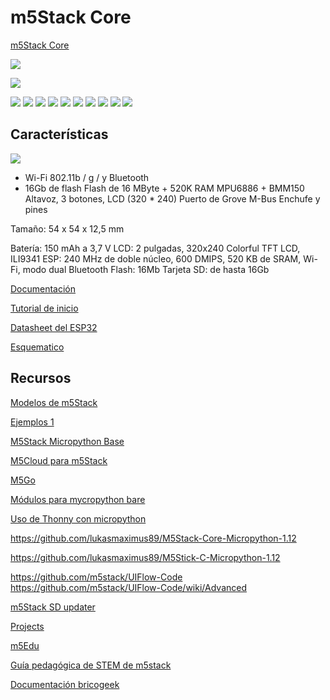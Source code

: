 # m5Stack Core

[m5Stack Core](https://es.aliexpress.com/item/1005001622101153.html)

![](./images/m5StackCore_interior.png)

![](./images/conexion_m5StackCore.png)

![](./images/ensamblado_m5stack.png)
![](./images/formato_m5stack.png)
![](./images/formato_ex_stack.png)
![](./images/pinout_m5stack.png)
![](./images/modelo_gris_m5stack.png)
![](./images/flier_m5stack.png)
![](./images/m5Stack_pines.png)
![](./images/m5Stack_pinout_names.png)
![](./images/m5Stack_pinoutnames.png)
![](./images/m5stack-info.jpg)


## Características

![](./images/arquitectura_m5Stack.png)

*  Wi-Fi 802.11b / g /  y Bluetooth
* 16Gb de flash
Flash de 16 MByte + 520K RAM
MPU6886 + BMM150
Altavoz, 3 botones, LCD (320 * 240)
Puerto de Grove
M-Bus Enchufe y pines

Tamaño: 54 x 54 x 12,5 mm

Batería: 150 mAh a 3,7 V
LCD: 2 pulgadas, 320x240 Colorful TFT LCD, ILI9341
ESP: 240 MHz de doble núcleo, 600 DMIPS, 520 KB de SRAM, Wi-Fi, modo dual Bluetooth
Flash: 16Mb
Tarjeta SD: de hasta 16Gb

[Documentación](https://docs.m5stack.com/#/en/core/basic)

[Tutorial de inicio](https://docs.m5stack.com/#/en/quick_start/m5core/m5stack_core_quick_start)

[Datasheet del ESP32](https://www.espressif.com/sites/default/files/documentation/esp32_datasheet_en.pdf)

[Esquematico](https://github.com/m5stack/M5-Schematic/blob/master/Core/Basic/M5-Core-Schematic(20171206).pdf)

## Recursos

[Modelos de m5Stack](https://docs.m5stack.com/#/)

[Ejemplos 1](https://github.com/tuupola/micropython-m5stack)

[M5Stack Micropython Base](https://github.com/m5stack/M5Stack_MicroPython)

[M5Cloud para m5Stack](https://github.com/m5stack/M5Cloud#micropython-api)

[M5Go](https://github.com/m5stack/M5GO)

[Módulos para mycropython bare](https://github.com/lukasmaximus89/M5Stick-C-Micropython-1.12)

[Uso de Thonny con micropython](https://raw.githubusercontent.com/Freenove/Freenove_Ultimate_Starter_Kit_for_ESP32/master/Python/Python_Tutorial.pdf)

https://github.com/lukasmaximus89/M5Stack-Core-Micropython-1.12

https://github.com/lukasmaximus89/M5Stick-C-Micropython-1.12


https://github.com/m5stack/UIFlow-Code
https://github.com/m5stack/UIFlow-Code/wiki/Advanced

[m5Stack SD updater](https://github.com/tobozo/M5Stack-SD-Updater)

[Projects](https://www.hackster.io/m5stack/projects)

[m5Edu](http://m5edu.com/)

[Guía pedagógica de STEM de m5stack](https://tienda.bricogeek.com/download/PRO-0257/guia_pedagogica_stem_m5stack.pdf)

[Documentación bricogeek](https://tienda.bricogeek.com/m5stack-esp32/1417-m5stack-esp32-basic-core-iot-kit.html)